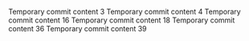 Temporary commit content 3
Temporary commit content 4
Temporary commit content 16
Temporary commit content 18
Temporary commit content 36
Temporary commit content 39
